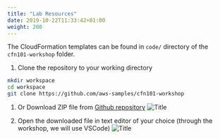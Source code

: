 ```yaml
---
title: "Lab Resources"
date: 2019-10-22T11:33:42+01:00
weight: 200
---
```


The CloudFormation templates can be found in `code/` directory of the `cfn101-workshop` folder.

1. Clone the repository to your working directory

```bash
mkdir workspace
cd workspace
git clone https://github.com/aws-samples/cfn101-workshop
```

1. Or Download ZIP file from [Github repository](https://github.com/aws-samples/cfn101-workshop)
![Title](/10-introduction/git-download.png)

1. Open the downloaded file in text editor of your choice (through the workshop, we will use VSCode)
![Title](/10-introduction/vscode.png)